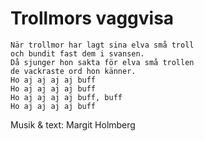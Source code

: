 # Trollmors vaggvisa

```
När trollmor har lagt sina elva små troll
och bundit fast dem i svansen.
Då sjunger hon sakta för elva små trollen 
de vackraste ord hon känner.
Ho aj aj aj aj buff
Ho aj aj aj aj buff
Ho aj aj aj aj buff, buff
Ho aj aj aj aj buff
```

Musik & text: Margit Holmberg
